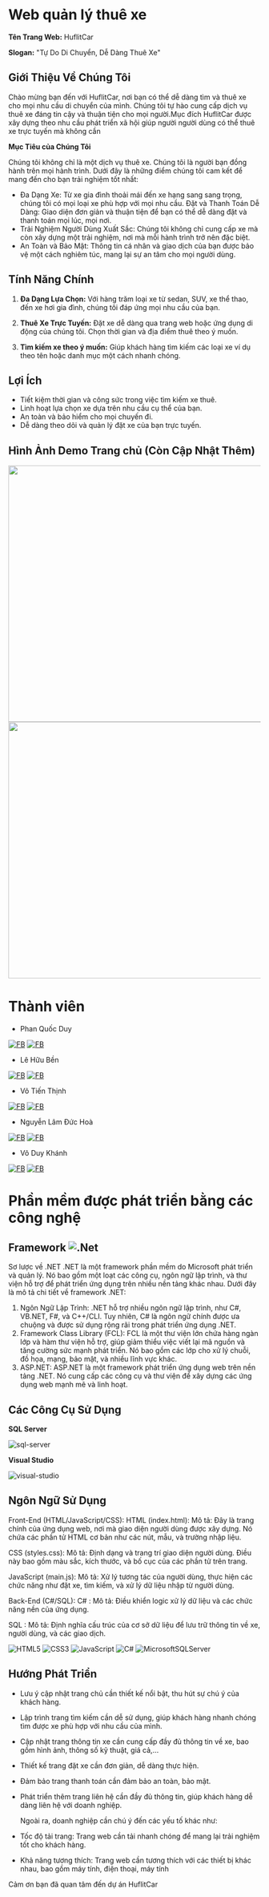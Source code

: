 # **Web quản lý thuê xe**
**Tên Trang Web:** HuflitCar

**Slogan:** "Tự Do Di Chuyển, Dễ Dàng Thuê Xe"

## Giới Thiệu Về Chúng Tôi

Chào mừng bạn đến với HuflitCar, nơi bạn có thể dễ dàng tìm và thuê xe cho mọi nhu cầu di chuyển của mình. Chúng tôi tự hào cung cấp dịch vụ thuê xe đáng tin cậy và thuận tiện cho mọi người.Mục đích HuflitCar được xây dựng theo nhu cầu phát triển xã hội giúp người người dùng có thể thuê xe trực tuyến mà không cần

 **Mục Tiêu của Chúng Tôi**

Chúng tôi không chỉ là một dịch vụ thuê xe. Chúng tôi là người bạn đồng hành trên mọi hành trình. Dưới đây là những điểm chúng tôi cam kết để mang đến cho bạn trải nghiệm tốt nhất:
- Đa Dạng Xe:
Từ xe gia đình thoải mái đến xe hạng sang sang trọng, chúng tôi có mọi loại xe phù hợp với mọi nhu cầu.
Đặt và Thanh Toán Dễ Dàng:
Giao diện đơn giản và thuận tiện để bạn có thể dễ dàng đặt và thanh toán mọi lúc, mọi nơi.
- Trải Nghiệm Người Dùng Xuất Sắc:
Chúng tôi không chỉ cung cấp xe mà còn xây dựng một trải nghiệm, nơi mà mỗi hành trình trở nên đặc biệt.
- An Toàn và Bảo Mật:
Thông tin cá nhân và giao dịch của bạn được bảo vệ một cách nghiêm túc, mang lại sự an tâm cho mọi người dùng.

## Tính Năng Chính

1. **Đa Dạng Lựa Chọn:** Với hàng trăm loại xe từ sedan, SUV, xe thể thao, đến xe hơi gia đình, chúng tôi đáp ứng mọi nhu cầu của bạn.

2. **Thuê Xe Trực Tuyến:** Đặt xe dễ dàng qua trang web hoặc ứng dụng di động của chúng tôi. Chọn thời gian và địa điểm thuê theo ý muốn.

3. **Tìm kiếm xe theo ý muốn:** Giúp khách hàng tìm kiếm các loại xe ví dụ theo tên hoặc danh mục một cách nhanh chóng.

## Lợi Ích

- Tiết kiệm thời gian và công sức trong việc tìm kiếm xe thuê.
- Linh hoạt lựa chọn xe dựa trên nhu cầu cụ thể của bạn.
- An toàn và bảo hiểm cho mọi chuyến đi.
- Dễ dàng theo dõi và quản lý đặt xe của bạn trực tuyến.

## Hình Ảnh Demo Trang chủ (Còn Cập Nhật Thêm)

<img src="https://github.com/DuyQuocPhan/Nhom7_Quanlythuexe_T6_Ca2/assets/107761696/0e3abe9c-6a54-4ec8-9dcc-06059d756971"  witdh=244 height =512/>
<img src="https://github.com/DuyQuocPhan/Nhom7_Quanlythuexe_T6_Ca2/assets/107761696/7e00ed13-3b0f-4067-87d4-6c73a1eb0938"  witdh=244 height =512/>

# **Thành viên**
  
- Phan Quốc Duy

 <a href="mailto:drbicon@gmail.com?" target="_blank"><img src="https://img.shields.io/badge/Gmail-D14836?style=for-the-badge&logo=gmail&logoColor=white" alt="FB" /></a>
 <a href="https://www.facebook.com/quoc.duy.14203/" target="_blank"><img src="https://img.shields.io/badge/Facebook-%231877F2.svg?style=for-the-badge&logo=Facebook&logoColor=white" alt="FB" /></a>
 
- Lê Hữu Bền
  

 <a href="mailto:leben789789@gmail.com?" target="_blank"><img src="https://img.shields.io/badge/Gmail-D14836?style=for-the-badge&logo=gmail&logoColor=white" alt="FB" /></a>
 <a href="https://www.facebook.com/benle.2408/" target="_blank"><img src="https://img.shields.io/badge/Facebook-%231877F2.svg?style=for-the-badge&logo=Facebook&logoColor=white" alt="FB" /></a>
 
- Võ Tiến Thịnh
  
 <a href="mailto: votienthinh1001@gmail.com?" target="_blank"><img src="https://img.shields.io/badge/Gmail-D14836?style=for-the-badge&logo=gmail&logoColor=white" alt="FB" /></a>
 <a href="https://www.facebook.com/agust.kennedy?mibextid=LQQJ4d" target="_blank"><img src="https://img.shields.io/badge/Facebook-%231877F2.svg?style=for-the-badge&logo=Facebook&logoColor=white" alt="FB" /></a>
 
- Nguyễn Lâm Đức Hoà
  
 <a href="mailto:duchoa3032002@gmail.com?" target="_blank"><img src="https://img.shields.io/badge/Gmail-D14836?style=for-the-badge&logo=gmail&logoColor=white" alt="FB" /></a>
 <a href="https://www.facebook.com/profile.php?id=100009227780956&mibextid=LQQJ4d" target="_blank"><img src="https://img.shields.io/badge/Facebook-%231877F2.svg?style=for-the-badge&logo=Facebook&logoColor=white" alt="FB" /></a>
 
- Võ Duy Khánh
  
 <a href="mailto:lawesss2611@gmail.com?" target="_blank"><img src="https://img.shields.io/badge/Gmail-D14836?style=for-the-badge&logo=gmail&logoColor=white" alt="FB" /></a>
 <a href="https://www.facebook.com/profile.php?id=100009349033921" target="_blank"><img src="https://img.shields.io/badge/Facebook-%231877F2.svg?style=for-the-badge&logo=Facebook&logoColor=white" alt="FB" /></a>

# **Phần mềm được phát triển bằng các công nghệ**
## Framework ![.Net](https://img.shields.io/badge/.NET-5C2D91?style=for-the-badge&logo=.net&logoColor=white)

Sơ lược về .NET
.NET là một framework phần mềm do Microsoft phát triển và quản lý. Nó bao gồm một loạt các công cụ, ngôn ngữ lập trình, và thư viện hỗ trợ để phát triển ứng dụng trên nhiều nền tảng khác nhau. Dưới đây là mô tả chi tiết về framework .NET:

1. Ngôn Ngữ Lập Trình:
.NET hỗ trợ nhiều ngôn ngữ lập trình, như C#, VB.NET, F#, và C++/CLI. Tuy nhiên, C# là ngôn ngữ chính được ưa chuộng và được sử dụng rộng rãi trong phát triển ứng dụng .NET.
2. Framework Class Library (FCL):
FCL là một thư viện lớn chứa hàng ngàn lớp và hàm thư viện hỗ trợ, giúp giảm thiểu việc viết lại mã nguồn và tăng cường sức mạnh phát triển. Nó bao gồm các lớp cho xử lý chuỗi, đồ họa, mạng, bảo mật, và nhiều lĩnh vực khác.
3. ASP.NET:
ASP.NET là một framework phát triển ứng dụng web trên nền tảng .NET. Nó cung cấp các công cụ và thư viện để xây dựng các ứng dụng web mạnh mẽ và linh hoạt.

## **Các Công Cụ Sử Dụng**
**SQL Server**

![sql-server](https://github.com/DuyQuocPhan/Nhom7_Quanlythuexe_T6_Ca2/assets/107761696/864251b2-9be3-4387-886d-251293bb9308)

**Visual Studio**

![visual-studio](https://github.com/DuyQuocPhan/Nhom7_Quanlythuexe_T6_Ca2/assets/107761696/092d2bff-0b3b-4ab7-99e5-d6415e32ca14)


## **Ngôn Ngữ Sử Dụng**

Front-End (HTML/JavaScript/CSS):
HTML (index.html):
Mô tả: Đây là trang chính của ứng dụng web, nơi mà giao diện người dùng được xây dựng. Nó chứa các phần tử HTML cơ bản như các nút, mẫu, và trường nhập liệu.

CSS (styles.css):
Mô tả: Định dạng và trang trí giao diện người dùng. Điều này bao gồm màu sắc, kích thước, và bố cục của các phần tử trên trang.

JavaScript (main.js):
Mô tả: Xử lý tương tác của người dùng, thực hiện các chức năng như đặt xe, tìm kiếm, và xử lý dữ liệu nhập từ người dùng.

Back-End (C#/SQL):
C# :
Mô tả: Điều khiển logic xử lý dữ liệu và các chức năng nền của ứng dụng.

SQL :
Mô tả: Định nghĩa cấu trúc của cơ sở dữ liệu để lưu trữ thông tin về xe, người dùng, và các giao dịch.

![HTML5](https://img.shields.io/badge/html5-%23E34F26.svg?style=for-the-badge&logo=html5&logoColor=white)
![CSS3](https://img.shields.io/badge/css3-%231572B6.svg?style=for-the-badge&logo=css3&logoColor=white)
![JavaScript](https://img.shields.io/badge/javascript-%23323330.svg?style=for-the-badge&logo=javascript&logoColor=%23F7DF1E)
![C#](https://img.shields.io/badge/c%23-%23239120.svg?style=for-the-badge&logo=c-sharp&logoColor=white)
![MicrosoftSQLServer](https://img.shields.io/badge/Microsoft%20SQL%20Server-CC2927?style=for-the-badge&logo=microsoft%20sql%20server&logoColor=white)

## Hướng Phát Triển

- Lưu ý cập nhật trang chủ cần thiết kế nổi bật, thu hút sự chú ý của khách hàng.
- Lập trình trang tìm kiếm cần dễ sử dụng, giúp khách hàng nhanh chóng tìm được xe phù hợp với nhu cầu của mình.
- Cập nhật trang thông tin xe cần cung cấp đầy đủ thông tin về xe, bao gồm hình ảnh, thông số kỹ thuật, giá cả,...
- Thiết kế trang đặt xe cần đơn giản, dễ dàng thực hiện.
- Đảm bảo trang thanh toán cần đảm bảo an toàn, bảo mật.
- Phát triển thêm trang liên hệ cần đầy đủ thông tin, giúp khách hàng dễ dàng liên hệ với doanh nghiệp.
  
  Ngoài ra, doanh nghiệp cần chú ý đến các yếu tố khác như:

- Tốc độ tải trang: Trang web cần tải nhanh chóng để mang lại trải nghiệm tốt cho khách hàng.
- Khả năng tương thích: Trang web cần tương thích với các thiết bị khác nhau, bao gồm máy tính, điện thoại, máy tính

Cảm ơn bạn đã quan tâm đến dự án HuflitCar 
